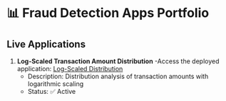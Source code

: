 # 📊 Fraud Detection Apps Portfolio

## Live Applications

1. **Log-Scaled Transaction Amount Distribution**
   -Access the deployed application: [Log-Scaled Distribution](https://log-scaled-distribution.onrender.com)
   - Description: Distribution analysis of transaction amounts with logarithmic scaling
   - Status: ✅ Active
